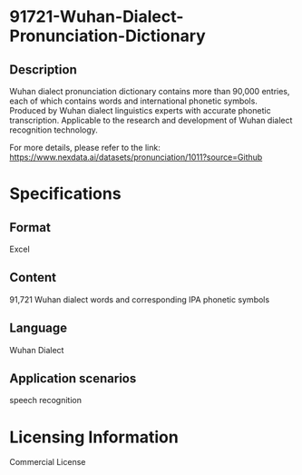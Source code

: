 # 91721-Wuhan-Dialect-Pronunciation-Dictionary

## Description
Wuhan dialect pronunciation dictionary contains more than 90,000 entries, each of which contains words and international phonetic symbols. Produced by Wuhan dialect linguistics experts with accurate phonetic transcription. Applicable to the research and development of Wuhan dialect recognition technology.

For more details, please refer to the link: https://www.nexdata.ai/datasets/pronunciation/1011?source=Github


# Specifications
## Format
Excel
## Content
91,721 Wuhan dialect words and corresponding IPA phonetic symbols
## Language
Wuhan Dialect
## Application scenarios
speech recognition
# Licensing Information
Commercial License
